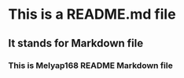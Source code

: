 # This is a README.md file
## It stands for Markdown file
### This is Melyap168 README Markdown file